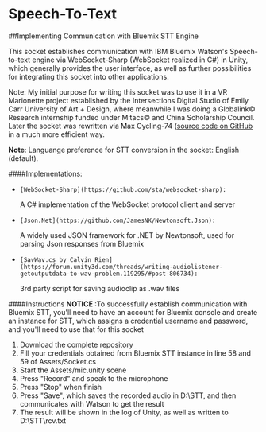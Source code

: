 # Speech-To-Text
##Implementing Communication with Bluemix STT Engine

This socket establishes communication with IBM Bluemix Watson's Speech-to-text engine via WebSocket-Sharp (WebSocket realized in C#) in Unity, which generally provides the user interface, as well as further possibilities for integrating this socket into other applications.

Note: My initial purpose for writing this socket was to use it in a VR Marionette project established by the Intersections Digital Studio of Emily Carr University of Art + Design, where meanwhile I was doing a Globalink&copy; Research internship funded under Mitacs&copy; and China Scholarship Council. Later the socket was rewritten via Max Cycling-74 ([source code on GitHub](https://github.com/gl14916/Speech-to-Text_via_Max) in a much more efficient way.

__Note__: Languange preference for STT conversion in the socket: English (default).

####Implementations:  
*     [WebSocket-Sharp](https://github.com/sta/websocket-sharp):  
    A C# implementation of the WebSocket protocol client and server  
*     [Json.Net](https://github.com/JamesNK/Newtonsoft.Json):  
    A widely used JSON framework for .NET by Newtonsoft, used for parsing Json responses from Bluemix  
*     [SavWav.cs by Calvin Rien](https://forum.unity3d.com/threads/writing-audiolistener-getoutputdata-to-wav-problem.119295/#post-806734):  
    3rd party script for saving audioclip as .wav files

####Instructions
__NOTICE__ :To successfully establish communication with Bluemix STT, you'll need to have an account for Bluemix console and create an instance for STT, which assigns a credential username and password, and you'll need to use that for this socket  

1.    Download the complete repository
2.    Fill your credentials obtained from Bluemix STT instance in line 58 and 59 of Assets/Socket.cs
3.    Start the Assets/mic.unity scene
4.    Press "Record" and speak to the microphone
5.    Press "Stop" when finish
6.    Press "Save", which saves the recorded audio in D:\STT, and then communicates with Watson to get the result
7.    The result will be shown in the log of Unity, as well as written to D:\STT\rcv.txt

